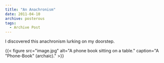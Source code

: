 ```yaml
---
title: "An Anachronism"
date: 2011-04-10
archive: posterous
tags: 
  - Archive Post
---
```


I discovered this anachronism lurking on my doorstep.

{{< figure 
	src="image.jpg" 
	alt="A phone book sitting on a table." 
	caption="A \"Phone-Book\" (archaic)." >}}
